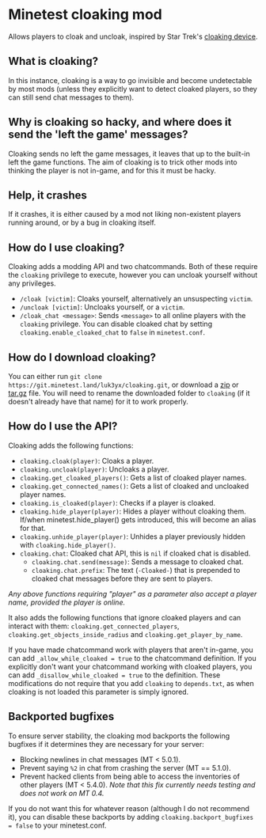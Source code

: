 # Minetest cloaking mod

Allows players to cloak and uncloak, inspired by Star Trek's [cloaking device].

## What is cloaking?

In this instance, cloaking is a way to go invisible and become undetectable by
most mods (unless they explicitly want to detect cloaked players, so they can
still send chat messages to them).

## Why is cloaking so hacky, and where does it send the 'left the game' messages?

Cloaking sends no left the game messages, it leaves that up to the built-in left
the game functions. The aim of cloaking is to trick other mods into thinking the
player is not in-game, and for this it must be hacky.

## Help, it crashes

If it crashes, it is either caused by a mod not liking non-existent players
running around, or by a bug in cloaking itself.

## How do I use cloaking?

Cloaking adds a modding API and two chatcommands. Both of these require the
`cloaking` privilege to execute, however you can uncloak yourself without any
privileges.

- `/cloak [victim]`: Cloaks yourself, alternatively an unsuspecting `victim`.
- `/uncloak [victim]`: Uncloaks yourself, or a `victim`.
- `/cloak_chat <message>`: Sends `<message>` to all online players with the
    `cloaking` privilege. You can disable cloaked chat by setting
    `cloaking.enable_cloaked_chat` to `false` in `minetest.conf`.

## How do I download cloaking?

You can either run
`git clone https://git.minetest.land/luk3yx/cloaking.git`, or download
a  [zip](https://git.minetest.land/luk3yx/cloaking/archive/master.zip) or
[tar.gz](https://git.minetest.land/luk3yx/cloaking/archive/master.tar.gz)
file. You will need to rename the downloaded folder to `cloaking` (if it
doesn't already have that name) for it to work properly.

## How do I use the API?

Cloaking adds the following functions:

- `cloaking.cloak(player)`: Cloaks a player.
- `cloaking.uncloak(player)`: Uncloaks a player.
- `cloaking.get_cloaked_players()`: Gets a list of cloaked player names.
- `cloaking.get_connected_names()`: Gets a list of cloaked and uncloaked player
    names.
- `cloaking.is_cloaked(player)`: Checks if a player is cloaked.
- `cloaking.hide_player(player)`: Hides a player without cloaking them. If/when
    minetest.hide_player() gets introduced, this will become an alias for that.
- `cloaking.unhide_player(player)`: Unhides a player previously hidden with
    `cloaking.hide_player()`.
- `cloaking.chat`: Cloaked chat API, this is `nil` if cloaked chat is disabled.
  - `cloaking.chat.send(message)`: Sends a message to cloaked chat.
  - `cloaking.chat.prefix`: The text (`-Cloaked-`) that is prepended to cloaked
    chat messages before they are sent to players.

*Any above functions requiring "player" as a parameter also accept a player name, provided the player is online.*

It also adds the following functions that ignore cloaked players and can
interact with them:
`cloaking.get_connected_players`, `cloaking.get_objects_inside_radius` and
`cloaking.get_player_by_name`.

If you have made chatcommand work with players that aren't in-game, you can add
`_allow_while_cloaked = true` to the chatcommand definition. If you explicitly
don't want your chatcommand working with cloaked players, you can add
`_disallow_while_cloaked = true` to the definition.
These modifications do not require that you add `cloaking` to `depends.txt`, as
when cloaking is not loaded this parameter is simply ignored.

## Backported bugfixes

To ensure server stability, the cloaking mod backports the following bugfixes
if it determines they are necessary for your server:

 - Blocking newlines in chat messages (MT < 5.0.1).
 - Prevent saying `%2` in chat from crashing the server (MT == 5.1.0).
 - Prevent hacked clients from being able to access the inventories of other
    players (MT < 5.4.0). *Note that this fix currently needs testing and
    does not work on MT 0.4.*

If you do not want this for whatever reason (although I do not recommend it),
you can disable these backports by adding `cloaking.backport_bugfixes = false`
to your minetest.conf.

[cloaking device]: https://memory-alpha.fandom.com/wiki/Cloaking_device
